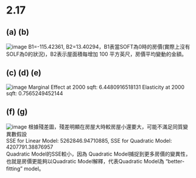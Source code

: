 # 2.17
## (a) (b)

![image](https://github.com/user-attachments/assets/d546591e-87df-4a7d-9982-56abddab735b)
B1=-115.42361, B2=13.40294，B1表當SOFT為0時的房價(實際上沒有SOLF為0的狀況)，B2表示屋面積每增加 100 平方英尺，房價平均變動的金額。
## (c) (d) (e)
![image](https://github.com/user-attachments/assets/75272577-7c7d-410c-b830-9ee56f4a0cca)
Marginal Effect at 2000 sqft: 6.4480916518131
Elasticity at 2000 sqft: 0.7565249452144
## (f) (g)
![image](https://github.com/user-attachments/assets/0d761be9-42f7-4e59-b23e-d920975366d5)
根據殘差圖，殘差明顯在房屋大時較房屋小還要大，可能不滿足同質變異數假設  
SSE for Linear Model: 5262846.94710885, SSE for Quadratic Model: 4207791.38876957  
Quadratic Model的SSE較小，因為 Quadratic Model捕捉到更多房價的變異性，也就是房價更能夠以Quadratic Model解釋，代表Quadratic Model為 “better-fitting” model。
